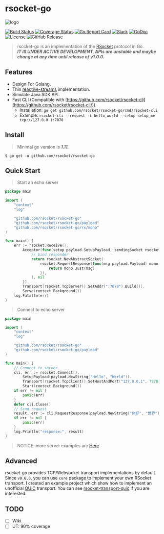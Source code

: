 # rsocket-go
![logo](./logo.jpg)

[![Build Status](https://travis-ci.com/rsocket/rsocket-go.svg?branch=master)](https://travis-ci.com/rsocket/rsocket-go)
[![Coverage Status](https://coveralls.io/repos/github/rsocket/rsocket-go/badge.svg?branch=master)](https://coveralls.io/github/rsocket/rsocket-go?branch=master)
[![Go Report Card](https://goreportcard.com/badge/github.com/rsocket/rsocket-go)](https://goreportcard.com/report/github.com/rsocket/rsocket-go)
[![Slack](https://img.shields.io/badge/slack-rsocket--go-blue.svg)](https://rsocket.slack.com/messages/C9VGZ5MV3)
[![GoDoc](https://godoc.org/github.com/rsocket/rsocket-go?status.svg)](https://godoc.org/github.com/rsocket/rsocket-go)
[![License](https://img.shields.io/github/license/rsocket/rsocket-go.svg)](https://github.com/rsocket/rsocket-go/blob/master/LICENSE)
[![GitHub Release](https://img.shields.io/github/release-pre/rsocket/rsocket-go.svg)](https://github.com/rsocket/rsocket-go/releases)

> rsocket-go is an implementation of the [RSocket](http://rsocket.io/) protocol in Go.
<br>***IT IS UNDER ACTIVE DEVELOPMENT, APIs are unstable and maybe change at any time until release of v1.0.0.***

## Features
 - Design For Golang.
 - Thin [reactive-streams](http://www.reactive-streams.org/) implementation.
 - Simulate Java SDK API.
 - Fast CLI (Compatible with [https://github.com/rsocket/rsocket-cli](https://github.com/rsocket/rsocket-cli/)).
   - Installation: `go get github.com/rsocket/rsocket-go/cmd/rsocket-cli`
   - Example: `rsocket-cli --request -i hello_world --setup setup_me tcp://127.0.0.1:7878`

## Install

> Minimal go version is ***1.11***.

```shell
$ go get -u github.com/rsocket/rsocket-go
```

## Quick Start

> Start an echo server

```go
package main

import (
	"context"
	"log"

	"github.com/rsocket/rsocket-go"
	"github.com/rsocket/rsocket-go/payload"
	"github.com/rsocket/rsocket-go/rx/mono"
)

func main() {
	err := rsocket.Receive().
		Acceptor(func(setup payload.SetupPayload, sendingSocket rsocket.CloseableRSocket) (rsocket.RSocket, error) {
			// bind responder
			return rsocket.NewAbstractSocket(
				rsocket.RequestResponse(func(msg payload.Payload) mono.Mono {
					return mono.Just(msg)
				}),
			), nil
		}).
		Transport(rsocket.TcpServer().SetAddr(":7878").Build()).
		Serve(context.Background())
	log.Fatalln(err)
}

```

> Connect to echo server

```go
package main

import (
	"context"
	"log"

	"github.com/rsocket/rsocket-go"
	"github.com/rsocket/rsocket-go/payload"
)

func main() {
	// Connect to server
	cli, err := rsocket.Connect().
		SetupPayload(payload.NewString("Hello", "World")).
		Transport(rsocket.TcpClient().SetHostAndPort("127.0.0.1", 7878).Build()).
		Start(context.Background())
	if err != nil {
		panic(err)
	}
	defer cli.Close()
	// Send request
	result, err := cli.RequestResponse(payload.NewString("你好", "世界")).Block(context.Background())
	if err != nil {
		panic(err)
	}
	log.Println("response:", result)
}
```

> NOTICE: more server examples are [Here](examples/echo/echo.go)

## Advanced

*rsocket-go* provides TCP/Websocket transport implementations by default. Since `v0.6.0`, you can use `core` package to implement your own RSocket transport.
I created an example project which show how to implement an unofficial [QUIC](https://en.wikipedia.org/wiki/QUIC) transport.
You can see [rsocket-transport-quic](https://github.com/jjeffcaii/rsocket-transport-quic) if you are interested.

## TODO

- [ ] Wiki
- [ ] UT: 90% coverage
